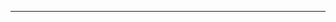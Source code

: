 [^a]: a
[^a]: a
[^a]: a
[^a]: > 123
[^a]: a
[^a]: > 123
[^a]: a
[^a]: a
[^a]: a

---

[^a]: a
[^a]: a
[^a]: a
[^a]: > 123\
      > 456
[^a]: a
[^a]: > 123\
      > 456
[^a]: a
[^a]: a
[^a]: a
